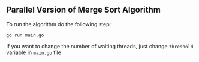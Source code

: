 ## Parallel Version of Merge Sort Algorithm

To run the algorithm do the following step:
```
go run main.go
```

If you want to change the number of waiting threads, just change ```threshold``` variable in ```main.go``` file
